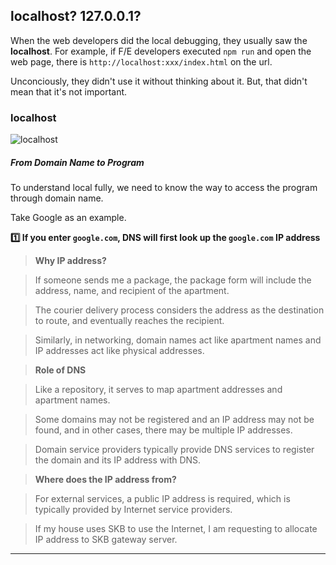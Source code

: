 ## localhost? 127.0.0.1?

When the web developers did the local debugging, they usually saw the **localhost**. For example, if F/E developers executed `npm run` and open the web page, there is `http://localhost:xxx/index.html` on the url.

Unconciously, they didn't use it without thinking about it. But, that didn't mean that it's not important.

### localhost

![localhost](https://github.com/user-attachments/assets/ebe83f0e-b4b5-4e8d-9b30-2b724cc83c56)

##### From Domain Name to Program

To understand local fully, we need to know the way to access the program through domain name.

Take Google as an example.

**1️⃣ If you enter `google.com`, DNS will first look up the `google.com` IP address**

> **Why IP address?**

> If someone sends me a package, the package form will include the address, name, and recipient of the apartment.

> The courier delivery process considers the address as the destination to route, and eventually reaches the recipient.

> Similarly, in networking, domain names act like apartment names and IP addresses act like physical addresses.

> **Role of DNS**

> Like a repository, it serves to map apartment addresses and apartment names.

> Some domains may not be registered and an IP address may not be found, and in other cases, there may be multiple IP addresses.

> Domain service providers typically provide DNS services to register the domain and its IP address with DNS.

> **Where does the IP address from?**

> For external services, a public IP address is required, which is typically provided by Internet service providers.

> If my house uses SKB to use the Internet, I am requesting to allocate IP address to SKB gateway server.

---

[](https://devocean.sk.com/blog/techBoardDetail.do?ID=165818&boardType=techBlog)

[](https://www.naukri.com/code360/library/127-0-0-1-localhost)
